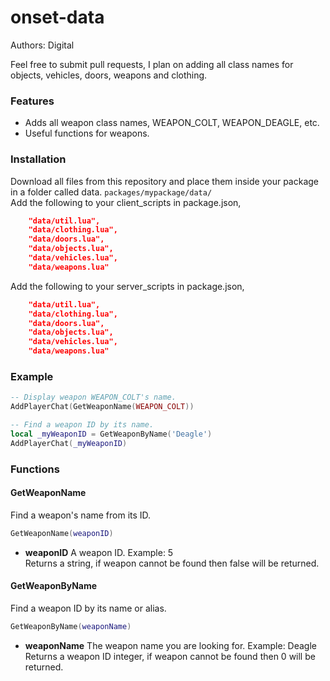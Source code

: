 # onset-data
Authors: Digital

Feel free to submit pull requests, I plan on adding all class names for objects, vehicles, doors, weapons and clothing.

### Features
* Adds all weapon class names, WEAPON_COLT, WEAPON_DEAGLE, etc.
* Useful functions for weapons.

### Installation
Download all files from this repository and place them inside your package in a folder called data.
```packages/mypackage/data/```<br />
Add the following to your client_scripts in package.json,
```json
    "data/util.lua",
    "data/clothing.lua",
    "data/doors.lua",
    "data/objects.lua",
    "data/vehicles.lua",
    "data/weapons.lua"
```
Add the following to your server_scripts in package.json,
```json
    "data/util.lua",
    "data/clothing.lua",
    "data/doors.lua",
    "data/objects.lua",
    "data/vehicles.lua",
    "data/weapons.lua"
```

### Example
```lua
-- Display weapon WEAPON_COLT's name.
AddPlayerChat(GetWeaponName(WEAPON_COLT))

-- Find a weapon ID by its name.
local _myWeaponID = GetWeaponByName('Deagle')
AddPlayerChat(_myWeaponID)
```

### Functions
#### GetWeaponName
Find a weapon's name from its ID.
```lua
GetWeaponName(weaponID)
```
* **weaponID** A weapon ID. Example: 5
<br />Returns a string, if weapon cannot be found then false will be returned.

#### GetWeaponByName
Find a weapon ID by its name or alias.
```lua
GetWeaponByName(weaponName)
```
* **weaponName** The weapon name you are looking for. Example: Deagle
<br />Returns a weapon ID integer, if weapon cannot be found then 0 will be returned.
